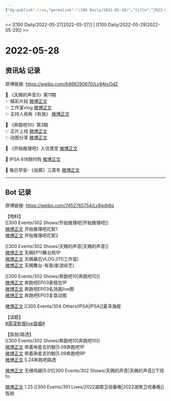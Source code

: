 ```yaml
---
{"dg-publish":true,"permalink":"/100 Daily/2022-05-28/","title":"2022-05-28","created":"2022-12-04T21:42:48.000+08:00","updated":"2023-01-09T17:24:40.256+08:00"}
---
```



<< [[100 Daily/2022-05-27\|2022-05-27]] | [[100 Daily/2022-05-29\|2022-05-29]] >>

# 2022-05-28

## 资讯站 记录

原博链接: https://weibo.com/6466290670/Lv9AtvOdZ

🍫 《天赐的声音3》第11期  
✨ 精彩片段 [微博正文](https://m.weibo.cn/6466290670/4774110347922530)  
✨ 工作室vlog [微博正文](https://m.weibo.cn/6466290670/4774159622606079)  
✨ 主持人视角《有我》 [微博正文](https://m.weibo.cn/6466290670/4774241775912511)

🍫 《奔跑吧10》第3期  
✨ 正片上线 [微博正文](https://m.weibo.cn/6466290670/4774040708846954)  
✨ 动图分享 [微博正文](https://m.weibo.cn/6466290670/4774146149717185)

🍫 《开始推理吧》入住感受 [微博正文](https://m.weibo.cn/6466290670/4774041313872159)

🍫 IPSA 618限时购 [微博正文](https://m.weibo.cn/6466290670/4774108074608343)

🍫 每日早安-《拙慕》三周年 [微博正文](https://m.weibo.cn/6466290670/4774016731316759)

---
## Bot 记录

原博链接: https://weibo.com/7452765754/Lv9gdji6q

【物料】  
[[300 Events/302 Shows/开始推理吧\|开始推理吧]]  
[微博正文](https://m.weibo.cn/2162247381/4774034568907048) 开始推理吧花絮1  
[微博正文](https://m.weibo.cn/2162247381/4774037086274564) 开始推理吧花絮2

[[300 Events/302 Shows/天赐的声音\|天赐的声音]]  
[微博正文](https://m.weibo.cn/1315706994/4774100004241648) 天赐EP11舞台照1P  
[微博正文](https://m.weibo.cn/7478855230/4774158656868505) 天赐幕后VLOG.011(工作室)  
[微博正文](https://m.weibo.cn/1878335471/4774075072774191) 天赐舞台-有我(新浪综艺)

[[300 Events/302 Shows/奔跑吧10\|奔跑吧10]]  
[微博正文](https://m.weibo.cn/5242381821/4774130198512095) 奔跑吧EP03表情包1P  
[微博正文](https://m.weibo.cn/5242381821/4774054702088356) 奔跑吧EP03名场面live图  
[微博正文](https://m.weibo.cn/5242381821/4774083240395836) 奔跑吧EP03复盘动图

[微博正文](https://m.weibo.cn/1851789841/4774101719190397) [[300 Events/304 Others/IPSA\|IPSA]]夏泽海报

【话题】  
[#周深有我live首唱#](https://s.weibo.com/weibo?q=%23%E5%91%A8%E6%B7%B1%E6%9C%89%E6%88%91live%E9%A6%96%E5%94%B1%23)

【饭拍/路透】  
[[300 Events/302 Shows/奔跑吧10\|奔跑吧10]]  
[微博正文](https://m.weibo.cn/3246571812/4774229084734040) 带着啾星去钓鲸|5.09奔跑吧1P  
[微博正文](https://m.weibo.cn/3246571812/4774240244471337) 带着啾星去钓鲸|5.09奔跑吧9P  
[微博正文](https://m.weibo.cn/7495641082/4774228840680809) 5.24奔跑吧路透

[微博正文](https://m.weibo.cn/7495641082/4773891770157749) 无辣鸡翅|5.01[[300 Events/302 Shows/天赐的声音\|天赐的声音]]下班fo

[微博正文](https://m.weibo.cn/6083110602/4774197923941744) 1.25 [[300 Events/301 Lives/2022湖南卫视春晚\|2022湖南卫视春晚]]饭拍
